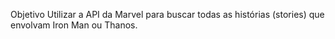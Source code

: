 Objetivo
Utilizar a API da Marvel para buscar todas as histórias (stories) que envolvam Iron Man ou Thanos.
